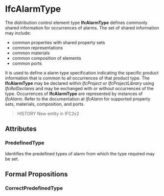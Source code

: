 # IfcAlarmType

The distribution control element type **IfcAlarmType** defines commonly shared information for occurrences of alarms. The set of shared information may include:

* common properties with shared property sets
* common representations
* common materials
* common composition of elements
* common ports
<!-- end of definition -->
It is used to define a alarm type specification indicating the specific product information that is common to all occurrences of that product type. The **IfcAlarmType** may be declared within _IfcProject_ or _IfcProjectLibrary_ using _IfcRelDeclares_ and may be exchanged with or without occurrences of the type. Occurrences of **IfcAlarmType** are represented by instances of _IfcAlarm_. Refer to the documentation at _IfcAlarm_ for supported property sets, materials, composition, and ports.

> HISTORY New entity in IFC2x2

## Attributes

### PredefinedType
Identifies the predefined types of alarm from which the type required may be set.

## Formal Propositions

### CorrectPredefinedType

